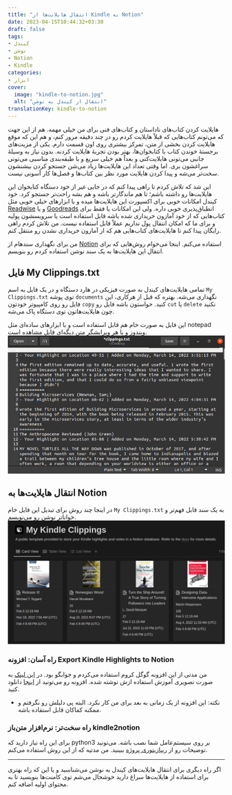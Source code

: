 ```yaml
---
title: "انتقال هایلایت‌ها از Kindle به Notion"
date: 2023-04-15T10:44:32+03:30
draft: false
tags:
- کیندل
- نوشن
- Notion
- Kindle
categories:
- ابزار
cover:
  image: "kindle-to-notion.jpg"
  alt: "انتقال از کیندل به نوشن"
translationKey: kindle-to-notion
---
```


هایلایت‌ کردن کتاب‌های ناداستان و کتاب‌های فنی برای من خیلی مهمه. هم از این جهت که می‌تونم کتاب‌هایی که قبلاً هایلایت کردم رو  در چند دقیقه مرور کنم، و هم این که موقع هایلایت کردن بخشی از متن، تمرکز بیشتری روی اون قسمت دارم.
یکی از مزیت‌های برجسته‌ٔ خوندن کتاب با کتابخوان‌ها، بهتر بودن تجربهٔ هایلایت کردنه. بدون نیاز به وسیلهٔ جانبی می‌تونی هایلایت‌کنی و بعداً هم خیلی سریع و با طبقه‌بندی مناسبی می‌تونی سراغشون بری. اما وقتی تعداد این هایلایت‌ها زیاد می‌شن جستجو کردن بیشنشون سخت‌تر می‌شه و پیدا کردن هایلایت مورد نظر بین کتاب‌ها و فصل‌ها کار آسونی نیست.

این شد که تلاش کردم تا راهی پیدا کنم که در جایی غیر از خود دستگاه کتابخوان این هایلایت‌ها رو داشته باشم؛ تا هم ماندگارتر باشه و هم بشه راحت‌تر جستجو کرد. خود کیندل امکانات خوبی برای اکسپورت این هایلایت‌ها میده و با ابزارهای خیلی خوبی مثل [Readwise](https://readwise.io/) و یا [Goodreads](https://www.goodreads.com/) انطباق‌پذیری خوبی داره. ولی این امکانات یا فقط برای کتاب‌هایی که از خود آمازون خریداری شده باشه قابل استفاده است یا سرویسشون پولیه و برای ما که امکان انتقال پول نداریم عملاً قابل استفاده نیست. من تلاش کردم راهی رایگان پیدا کنم تا هایلایت‌های کتاب‌هایی هم که از آمازون خریداری نشدن رو منتقل کنم.

من برای نگهداری سندهام از [Notion](https://www.notion.so/) استفاده می‌کنم. اینجا می‌خوام روش‌هایی که برای انتقال این هایلایت‌ها به یک سند نوشن استفاده کردم رو بنویسم.

## فایل My Clippings.txt
تمامی هایلایت‌های کیندل به صورت فیزیکی در هارد دستگاه و در یک فایل به اسم `My Clippings.txt` توی پوشه `documents` نگهداری می‌شه. بهتره که قبل از هرکاری، این فایل رو روی کامپیوتر خودتون `copy` کنید. حواستون باشه فایل رو `cut` یا `delete` نکنید چون هایلایت‌هاتون توی دستگاه پاک می‌شه.

این فایل به صورت خام هم قابل استفاده است و با ابزارهای ساده‌ای مثل notepad ویندوز و یا هر ویرایشگر متن دیگه‌ای قابل مشاهده است.
![فایل My Clippings.txt](raw-my-clippings-txt.png)

## انتقال هایلایت‌ها به Notion
در اینجا چند روش برای تبدیل این فایل خام `My Clippings.txt` به یک سند قابل فهم‌تر و خوانا‌تر نوشن رو می‌نویسم.
![نسخه تبدیل شده فایل My Clippings.txt به سند Notion](export-clippings-notion.png)

### راه آسان: افزونه Export Kindle Highlights to Notion
من مدتی از این افزونه گوگل کروم استفاده می‌کردم و جوابگو بود. در [این لینک](https://www.notion.so/KindleToNotion-How-To-Guide-Easy-bce19dae7fae4cde93440ece213ba5ed) به صورت تصویری آموزش استفاده ازش نوشته شده. افزونه رو می‌تونید از [اینجا](https://chrome.google.com/webstore/detail/export-kindle-highlights/nmgbhgbkbenpfjkdfladebgcdihbekne) دانلود کنید.
- نکته: این افزونه از یک زمانی به بعد برای من کار نکرد. البته پی دلیلش رو نگرفتم و ممکنه کماکان قابل استفاده باشه.

### راه سخت‌تر: نرم‌افزار متن‌باز kindle2notion
برای این راه نیاز دارید که python3 بر روی سیستم‌عامل شما نصب باشه. می‌تونید توضیحات رو از [ریپازیتوری پروژه](https://github.com/paperboi/kindle2notion) ببینید. من مدتیه که از این روش استفاده می‌کنم.

---

اگر راه دیگری برای انتقال هایلایت‌های کیندل به نوشن می‌شناسید و یا این که راه بهتری برای استفاده از هایلایت‌ها سراغ دارید خوشحال می‌شم توی کامنت‌ها بنویسید تا به محتوای اولیه اضافه کنم.
